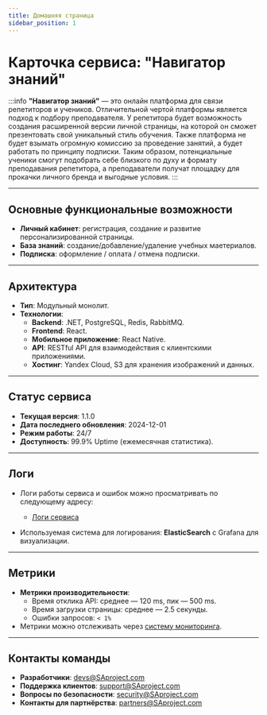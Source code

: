 ```yaml
---
title: Домашняя страница
sidebar_position: 1
---
```


# Карточка сервиса: **"Навигатор знаний"**

:::info
**"Навигатор знаний"** — это онлайн платформа для связи репетиторов и учеников. Отличительной чертой платформы является подход к подбору преподавателя. У репетитора будет возможность создания расширенной версии личной страницы, на которой он сможет презентовать свой уникальный стиль обучения. Также платформа не будет взымать огромную комиссию за проведение занятий, а будет работать по принципу подписки. Таким образом, потенциальные ученики смогут подобрать себе близкого по духу и формату преподавания репетитора, а преподаватели получат площадку для прокачки личного бренда и выгодные условия.
:::

---

## Основные функциональные возможности
- **Личный кабинет**: регистрация, создание и развитие персонализированной страницы.
- **База знаний**: создание/добавление/удаление учебных маетериалов.
- **Подписка**: оформление / оплата / отмена подписки.

---

## Архитектура
- **Тип**: Модульный монолит.
- **Технологии**:
  - **Backend**: .NET, PostgreSQL, Redis, RabbitMQ.
  - **Frontend**: React.
  - **Мобильное приложение**: React Native.
  - **API**: RESTful API для взаимодействия с клиентскими приложениями.
  - **Хостинг**: Yandex Cloud, S3 для хранения изображений и данных.
  
---

## Статус сервиса
- **Текущая версия**: 1.1.0
- **Дата последнего обновления**: 2024-12-01
- **Режим работы**: 24/7
- **Доступность**: 99.9% Uptime (ежемесячная статистика).

---

## Логи
- Логи работы сервиса и ошибок можно просматривать по следующему адресу:
  - [Логи сервиса](https://logs.SAproject.com)
  
- Используемая система для логирования: **ElasticSearch** с Grafana для визуализации.

---

## Метрики
- **Метрики производительности**:
  - Время отклика API: среднее — 120 ms, пик — 500 ms.
  - Время загрузки страницы: среднее — 2.5 секунды.
  - Ошибки запросов: `< 1%`  
- Метрики можно отслеживать через [систему мониторинга](https://metrics.SAproject.com).

---

## Контакты команды
- **Разработчики**: devs@SAproject.com
- **Поддержка клиентов**: support@SAproject.com
- **Вопросы по безопасности**: security@SAproject.com
- **Контакты для партнёрства**: partners@SAproject.com
